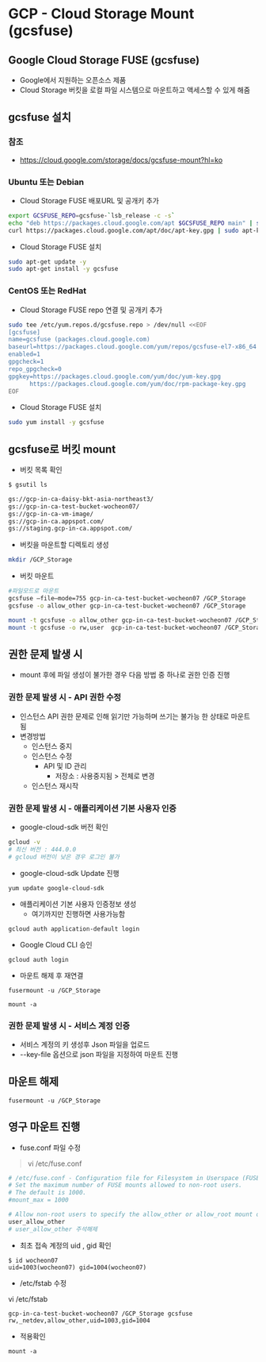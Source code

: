 # GCP - Cloud Storage Mount (gcsfuse)
## Google Cloud Storage FUSE (gcsfuse)
- Google에서 지원하는 오픈소스 제품
-  Cloud Storage 버킷을 로컬 파일 시스템으로 마운트하고 액세스할 수 있게 해줌

## gcsfuse 설치 
### 참조
- https://cloud.google.com/storage/docs/gcsfuse-mount?hl=ko

### Ubuntu 또는 Debian
*  Cloud Storage FUSE 배포URL 및 공개키 추가
```bash
export GCSFUSE_REPO=gcsfuse-`lsb_release -c -s`
echo "deb https://packages.cloud.google.com/apt $GCSFUSE_REPO main" | sudo tee /etc/apt/sources.list.d/gcsfuse.list
curl https://packages.cloud.google.com/apt/doc/apt-key.gpg | sudo apt-key add -
```
* Cloud Storage FUSE 설치
```bash
sudo apt-get update -y
sudo apt-get install -y gcsfuse
```

### CentOS 또는 RedHat
*  Cloud Storage FUSE repo 연결 및 공개키 추가
```bash
sudo tee /etc/yum.repos.d/gcsfuse.repo > /dev/null <<EOF
[gcsfuse]
name=gcsfuse (packages.cloud.google.com)
baseurl=https://packages.cloud.google.com/yum/repos/gcsfuse-el7-x86_64
enabled=1
gpgcheck=1
repo_gpgcheck=0
gpgkey=https://packages.cloud.google.com/yum/doc/yum-key.gpg
      https://packages.cloud.google.com/yum/doc/rpm-package-key.gpg
EOF
```

* Cloud Storage FUSE 설치
```bash
sudo yum install -y gcsfuse
```


## gcsfuse로 버킷 mount 

* 버킷 목록 확인 
```bash
$ gsutil ls

gs://gcp-in-ca-daisy-bkt-asia-northeast3/
gs://gcp-in-ca-test-bucket-wocheon07/
gs://gcp-in-ca-vm-image/
gs://gcp-in-ca.appspot.com/
gs://staging.gcp-in-ca.appspot.com/
```


* 버킷을 마운트할 디렉토리 생성

```bash
mkdir /GCP_Storage
```

* 버킷 마운트 

```bash
#파일모드로 마운트
gcsfuse —file–mode=755 gcp-in-ca-test-bucket-wocheon07 /GCP_Storage
gcsfuse -o allow_other gcp-in-ca-test-bucket-wocheon07 /GCP_Storage

mount -t gcsfuse -o allow_other gcp-in-ca-test-bucket-wocheon07 /GCP_Storage
mount -t gcsfuse -o rw,user  gcp-in-ca-test-bucket-wocheon07 /GCP_Storage
```


## 권한 문제 발생 시 

- mount 후에 파일 생성이 불가한 경우 다음 방법 중 하나로 권한 인증 진행

### 권한 문제 발생 시 - API 권한 수정 
- 인스턴스 API 권한 문제로 인해 읽기만 가능하며 쓰기는 불가능 한 상태로 마운트 됨
- 변경방법 
    - 인스턴스 중지
    - 인스턴스 수정 
        - API 및 ID 관리 
            - 저장소 : 사용중지됨 > 전체로 변경
    - 인스턴스 재시작

###  권한 문제 발생 시 - 애플리케이션 기본 사용자 인증

- google-cloud-sdk 버전 확인

```bash
gcloud -v 
# 최신 버전 : 444.0.0
# gcloud 버전이 낮은 경우 로그인 불가
```

- google-cloud-sdk Update 진행
```
yum update google-cloud-sdk
```

- 애플리케이션 기본 사용자 인증정보 생성
    - 여기까지만 진행하면 사용가능함

```
gcloud auth application-default login
```

- Google Cloud CLI 승인

```
gcloud auth login
```

- 마운트 해제 후 재연결
```
fusermount -u /GCP_Storage

mount -a

```



###  권한 문제 발생 시 - 서비스 계정 인증

- 서비스 계정의 키 생성후 Json 파일을 업로드 
- --key-file 옵션으로 json 파일을 지정하여 마운트 진행



## 마운트 해제 
```
fusermount -u /GCP_Storage
```


## 영구 마운트 진행 

- fuse.conf 파일 수정 

>vi /etc/fuse.conf 
```bash
# /etc/fuse.conf - Configuration file for Filesystem in Userspace (FUSE)
# Set the maximum number of FUSE mounts allowed to non-root users.
# The default is 1000.
#mount_max = 1000

# Allow non-root users to specify the allow_other or allow_root mount options.
user_allow_other
# user_allow_other 주석해제
```

- 최초 접속 계정의 uid , gid 확인

```
$ id wocheon07
uid=1003(wocheon07) gid=1004(wocheon07)
```

- /etc/fstab 수정

vi /etc/fstab
```
gcp-in-ca-test-bucket-wocheon07 /GCP_Storage gcsfuse rw,_netdev,allow_other,uid=1003,gid=1004
```

- 적용확인
```
mount -a
```